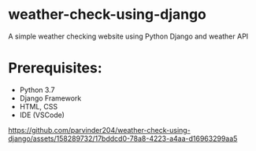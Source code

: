 # weather-check-using-django
A simple weather checking website using Python Django and weather API

# Prerequisites:
* Python 3.7
* Django Framework
* HTML, CSS
* IDE (VSCode)

https://github.com/parvinder204/weather-check-using-django/assets/158289732/17bddcd0-78a8-4223-a4aa-d16963299aa5

